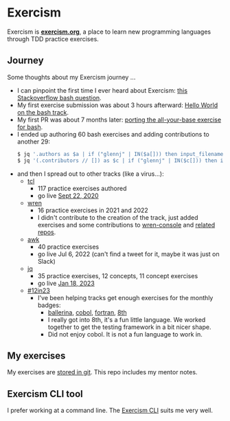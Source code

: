# Exercism

Exercism is [**exercism.org**][exercism], a place to learn new programming languages through TDD practice exercises.

## Journey

Some thoughts about my Exercism journey ...

* I can pinpoint the first time I ever heard about Exercism: [this Stackoverflow bash question][so-bash-bats].
* My first exercise submission was about 3 hours afterward: [Hello World on the bash track][ex-bash-hw].
* My first PR was about 7 months later: [porting the all-your-base exercise for bash][gh-ex-pr1].
* I ended up authoring 60 bash exercises and adding contributions to another 29:
  ```sh
  $ jq '.authors as $a | if ("glennj" | IN($a[])) then input_filename else empty end' exercises/practice/*/.meta/config.json | wc -l
  $ jq '(.contributors // []) as $c | if ("glennj" | IN($c[])) then input_filename else empty end' exercises/practice/*/.meta/config.json | wc -l
  ```
* and then I spread out to other tracks (like a virus...):
    * [tcl][gh-ex-tcl]
        * 117 practice exercises authored
        * go live [Sept 22, 2020](https://twitter.com/exercism_io/status/1308510860755775491)
    * [wren][gh-ex-wren]
        * 16 practice exercises in 2021 and 2022
        * I didn't contribute to the creation of the track, just added exercises and some contributions to [wren-console][wren-console-commits] and [related][wren-testie-commits] [repos][wren-essentials-commits].
    * [awk][gh-ex-awk]
        * 40 practice exercises
        * go live Jul 6, 2022 (can't find a tweet for it, maybe it was just on Slack)
    * [jq][gh-ex-jq]
        * 35 practice exercises, 12 concepts, 11 concept exercises
        * go live [Jan 18, 2023](https://twitter.com/exercism_io/status/1615684303765078016)
    * [#12in23]
        * I've been helping tracks get enough exercises for the monthly badges:
            * [ballerina][gh-ex-bal], [cobol][gh-ex-cobol], [fortran][gh-ex-fort], [8th][gh-ex-8th]
            * I really got into 8th, it's a fun little language. 
              We worked together to get the testing framework in a bit nicer shape.
            * Did not enjoy cobol. It is not a fun language to work in.

## My exercises

My exercises are [stored in git][gh-glennj-ex].
This repo includes my mentor notes.

## Exercism CLI tool

I prefer working at a command line.
The [Exercism CLI](./exercism/cli) suits me very well.



[exercism]: https://exercism.org
[powershell]: https://github.com/glennj/exercism.io/blob/main/powershell/journey.md
[fsharp]: https://github.com/glennj/exercism.io/tree/main/fsharp
[so-bash-bats]: https://stackoverflow.com/questions/52970751/exercism-bash-track
[ex-bash-hw]: https://exercism.org/tracks/bash/exercises/hello-world/solutions/glennj
[gh-ex-pr1]: https://github.com/exercism/bash/pull/278
[#12in23]: https://exercism.org/challenges/12in23
[gh-ex-bal]: https://github.com/exercism/ballerina
[gh-ex-8th]: https://github.com/exercism/8th
[gh-ex-jq]: https://github.com/exercism/jq
[gh-ex-fort]: https://github.com/exercism/fortran
[gh-ex-cobol]: https://github.com/exercism/cobol
[gh-ex-tcl]: https://github.com/exercism/tcl
[gh-ex-awk]: https://github.com/exercism/awk
[gh-ex-wren]: https://github.com/exercism/wren
[gh-glennj-ex]: https://github.com/glennj/exercism.io
[wren-console-commits]: https://github.com/joshgoebel/wren-console/commits?author=glennj
[wren-testie-commits]: https://github.com/joshgoebel/wren-testie/commits?author=glennj
[wren-essentials-commits]: https://github.com/joshgoebel/wren-essentials/commits?author=glennj
